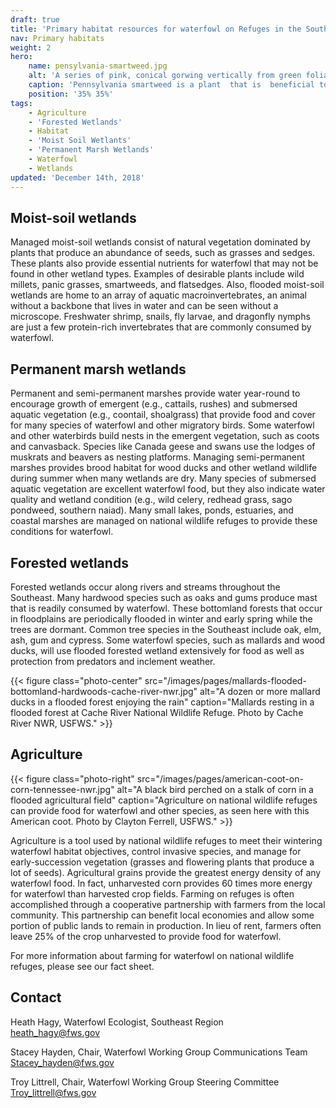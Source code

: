 ```yaml
---
draft: true
title: 'Primary habitat resources for waterfowl on Refuges in the Southeast'
nav: Primary habitats
weight: 2
hero:
    name: pensylvania-smartweed.jpg
    alt: 'A series of pink, conical gorwing vertically from green foliage'
    caption: 'Pennsylvania smartweed is a plant  that is  beneficial to  waterfowl and can be found in moist-soil wetlands. Photo by Heath Hagy.'
    position: '35% 35%'
tags:
    - Agriculture
    - 'Forested Wetlands'
    - Habitat
    - 'Moist Soil Wetlants'
    - 'Permanent Marsh Wetlands'
    - Waterfowl
    - Wetlands
updated: 'December 14th, 2018'
---
```

## Moist-soil wetlands

Managed moist-soil wetlands consist of natural vegetation dominated by plants that produce an abundance of seeds, such as grasses and sedges. These plants also provide essential nutrients for waterfowl that may not be found in other wetland types. Examples of desirable plants include wild millets, panic grasses, smartweeds, and flatsedges. Also, flooded moist-soil wetlands are home to an array of aquatic macroinvertebrates, an animal without a backbone that lives in water and can be seen without a microscope. Freshwater shrimp, snails, fly larvae, and dragonfly nymphs are just a few protein-rich invertebrates that are commonly consumed by waterfowl.

## Permanent marsh wetlands

Permanent and semi-permanent marshes provide water year-round to encourage growth of emergent (e.g., cattails, rushes) and submersed aquatic vegetation (e.g., coontail, shoalgrass) that provide food and cover for many species of waterfowl and other migratory birds. Some waterfowl and other waterbirds build nests in the emergent vegetation, such as coots and canvasback. Species like Canada geese and swans use the lodges of muskrats and beavers as nesting platforms. Managing semi-permanent marshes provides brood habitat for wood ducks and other wetland wildlife during summer when many wetlands are dry. Many species of submersed aquatic vegetation are excellent waterfowl food, but they also indicate water quality and wetland condition (e.g., wild celery, redhead grass, sago pondweed, southern naiad). Many small lakes, ponds, estuaries, and coastal marshes are managed on national wildlife refuges to provide these conditions for waterfowl.

## Forested wetlands

Forested wetlands occur along rivers and streams throughout the Southeast. Many hardwood species such as oaks and gums produce mast that is readily consumed by waterfowl. These bottomland forests that occur in floodplains are periodically flooded in winter and early spring while the trees are dormant. Common tree species in the Southeast include oak, elm, ash, gum and cypress. Some waterfowl species, such as mallards and wood ducks, will use flooded forested wetland extensively for food as well as protection from predators and inclement weather.

{{< figure class="photo-center" src="/images/pages/mallards-flooded-bottomland-hardwoods-cache-river-nwr.jpg" alt="A dozen or more mallard ducks in a flooded forest enjoying the rain" caption="Mallards resting in a flooded forest at Cache River National Wildlife Refuge. Photo by Cache River NWR, USFWS." >}}

## Agriculture

{{< figure class="photo-right" src="/images/pages/american-coot-on-corn-tennessee-nwr.jpg" alt="A black bird perched on a stalk of corn in a flooded agricultural field" caption="Agriculture on national wildlife refuges can provide food for waterfowl and other species, as seen here with this American coot. Photo by Clayton Ferrell, USFWS." >}}

Agriculture is a tool used by national wildlife refuges to meet their wintering waterfowl habitat objectives, control invasive species, and manage for early-succession vegetation (grasses and flowering plants that produce a lot of seeds).  Agricultural grains provide the greatest energy density of any waterfowl food. In fact, unharvested corn provides 60 times more energy for waterfowl than harvested crop fields. Farming on refuges is often accomplished through a cooperative partnership with farmers from the local community. This partnership can benefit local economies and allow some portion of public lands to remain in production. In lieu of rent, farmers often leave 25% of the crop unharvested to provide food for waterfowl.

For more information about farming for waterfowl on national wildlife refuges, please see our fact sheet.

## Contact

Heath Hagy, Waterfowl Ecologist, Southeast Region  
[heath_hagy@fws.gov](mailto:heath_hagy@fws.gov)

Stacey Hayden, Chair, Waterfowl Working Group Communications Team  
[Stacey_hayden@fws.gov](mailto:Stacey_hayden@fws.gov)

Troy Littrell, Chair, Waterfowl Working Group Steering Committee  
[Troy_littrell@fws.gov](mailto:Troy_littrell@fws.gov)